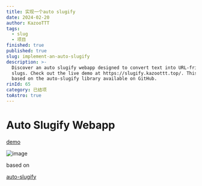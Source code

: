 ```yaml
---
title: 实现一个auto slugify
date: 2024-02-20
author: KazooTTT
tags:
  - slug
  - 项目
finished: true
published: true
slug: implement-an-auto-slugify
description: >-
  Discover an auto slugify webapp designed to convert text into URL-friendly
  slugs. Check out the live demo at https://slugify.kazoottt.top/. This tool is
  based on the auto-slugify library available on GitHub.
rinId: 65
category: 已结项
toAstro: true
---
```


# Auto Slugify Webapp

[demo](https://slugify.kazoottt.top/)

![image](https://github.com/KazooTTT/auto-slugify-webapp/assets/31075337/e391b919-a2e8-411b-b466-c53ce79b16fc)

based on

[auto-slugify](https://github.com/kzttools/auto-slugify)
